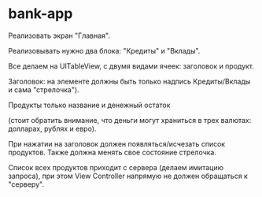# bank-app
Реализовать экран "Главная".

Реализовывать нужно два блока: "Кредиты" и "Вклады".

Все делаем на UITableView, с двумя видами ячеек: заголовок и продукт.

Заголовок: на элементе должны быть только надпись Кредиты/Вклады и сама "стрелочка").

Продукты только название и денежный остаток 

(стоит обратить внимание, что деньги могут храниться в трех валютах: долларах, рублях и евро).

При нажатии на заголовок должен появляться/исчезать список продуктов. Также должна менять свое состояние стрелочка. 

Список всех продуктов приходит с сервера (делаем имитацию запроса), при этом View Controller напрямую не должен 
обращаться к "серверу".
